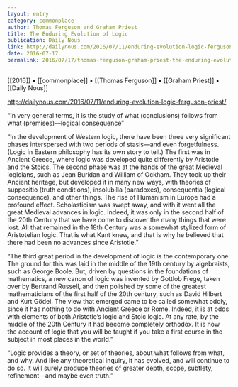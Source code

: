 ```yaml
---
layout: entry
category: commonplace
author: Thomas Ferguson and Graham Priest
title: The Enduring Evolution of Logic
publication: Daily Nous
link: http://dailynous.com/2016/07/11/enduring-evolution-logic-ferguson-priest/
date: 2016-07-17
permalink: 2016/07/17/thomas-ferguson-graham-priest-the-enduring-evolution-of-logic
---
```


[[2016]] • [[commonplace]] • [[Thomas Ferguson]] • [[Graham Priest]] • [[Daily Nous]]

http://dailynous.com/2016/07/11/enduring-evolution-logic-ferguson-priest/

“In very general terms, it is the study of what (conclusions) follows from what (premises)—logical consequence”

“In the development of Western logic, there have been three very significant phases interspersed with two periods of stasis—and even forgetfulness. (Logic in Eastern philosophy has its own story to tell.) The first was in Ancient Greece, where logic was developed quite differently by Aristotle and the Stoics. The second phase was at the hands of the great Medieval logicians, such as Jean Buridan and William of Ockham. They took up their Ancient heritage, but developed it in many new ways, with theories of suppositio (truth conditions), insolubilia (paradoxes), consequentia (logical consequence), and other things. The rise of Humanism in Europe had a profound effect. Scholasticism was swept away, and with it went all the great Medieval advances in logic. Indeed, it was only in the second half of the 20th Century that we have come to discover the many things that were lost. All that remained in the 18th Century was a somewhat stylized form of Aristotelian logic. That is what Kant knew, and that is why he believed that there had been no advances since Aristotle.”

“The third great period in the development of logic is the contemporary one. The ground for this was laid in the middle of the 19th century by algebraists, such as George Boole. But, driven by questions in the foundations of mathematics, a new canon of logic was invented by Gottlob Frege, taken over by Bertrand Russell, and then polished by some of the greatest mathematicians of the first half of the 20th century, such as David Hilbert and Kurt Gödel. The view that emerged came to be called somewhat oddly, since it has nothing to do with Ancient Greece or Rome. Indeed, it is at odds with elements of both Aristotle’s logic and Stoic logic. At any rate, by the middle of the 20th Century it had become completely orthodox. It is now the account of logic that you will be taught if you take a first course in the subject in most places in the world.”

“Logic provides a theory, or set of theories, about what follows from what, and why. And like any theoretical inquiry, it has evolved, and will continue to do so. It will surely produce theories of greater depth, scope, subtlety, refinement—and maybe even truth.”

